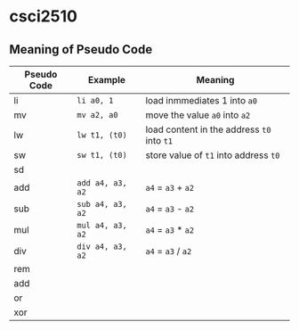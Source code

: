 # csci2510

## Meaning of Pseudo Code

| Pseudo Code | Example          | Meaning                                    |
|-------------|------------------|--------------------------------------------|
| li          | `li a0, 1`       | load inmmediates 1 into `a0`               |
| mv          | `mv a2, a0`      | move the value `a0` into `a2`              |
| lw          | `lw t1, (t0)`    | load content in the address `t0` into `t1` |
| sw          | `sw t1, (t0)`    | store value of `t1` into address `t0`      |
| sd          |                  |                                            |
| add         | `add a4, a3, a2` | `a4` = `a3` + `a2`                         |
| sub         | `sub a4, a3, a2` | `a4` = `a3` - `a2`                         |
| mul         | `mul a4, a3, a2` | `a4` = `a3` * `a2`                         |
| div         | `div a4, a3, a2` | `a4` = `a3` / `a2`                         |
| rem         |                  |                                            |
| add         |                  |                                            |
| or          |                  |                                            |
| xor         |                  |                                            |





